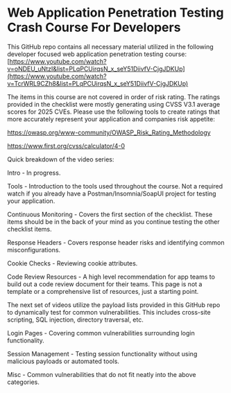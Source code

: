 # Web Application Penetration Testing Crash Course For Developers

This GitHub repo contains all necessary material utilized in the following developer focused web application penetration testing course:
[https://www.youtube.com/watch?v=oNDEU_uNtzI&list=PLqPCUirqsN_x_seY51DiivfV-CjgJDKUp](https://www.youtube.com/watch?v=TcrWRL9CZh8&list=PLqPCUirqsN_x_seY51DiivfV-CjgJDKUp)

The items in this course are not covered in order of risk rating. The ratings provided in the checklist were mostly generating using CVSS V3.1 average scores for 2025 CVEs. Please use the following tools to create ratings that more accurately represent your application and companies risk appetite:

https://owasp.org/www-community/OWASP_Risk_Rating_Methodology

https://www.first.org/cvss/calculator/4-0


Quick breakdown of the video series:

Intro - In progress.

Tools - Introduction to the tools used throughout the course. Not a required watch if you already have a Postman/Insomnia/SoapUI project for testing your application.

Continuous Monitoring - Covers the first section of the checklist. These items should be in the back of your mind as you continue testing the other checklist items.

Response Headers - Covers response header risks and identifying common misconfigurations.

Cookie Checks - Reviewing cookie attributes.

Code Review Resources - A high level recommendation for app teams to build out a code review document for their teams. This page is not a template or a comprehensive list of resources, just a starting point.

The next set of videos utilize the payload lists provided in this GitHub repo to dynamically test for common vulnerabilities. This includes cross-site scripting, SQL injection, directory traversal, etc.

Login Pages - Covering common vulnerabilities surrounding login functionality.

Session Management - Testing session functionality without using malicious payloads or automated tools.

Misc - Common vulnerabilities that do not fit neatly into the above categories.
